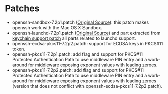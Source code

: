 # Patches

 - openssh-sandbox-7.2p1.patch ([Original Source](https://gist.githubusercontent.com/jacknagel/e4d68a979dca7f968bdb/raw/f07f00f9d5e4eafcba42cc0be44a47b6e1a8dd2a/sandbox.diff)): this patch makes openssh work with the Mac OS X Sandbox.
 - openssh-launchd-7.2p1.patch ([Original Source](https://trac.macports.org/export/138238/trunk/dports/net/openssh/files/launchd.patch)) and part extracted from [keychain support patch](https://trac.macports.org/export/135165/trunk/dports/net/openssh/files/0002-Apple-keychain-integration-other-changes.patch) all parts related to launchd support.
 - openssh-ecdsa-pkcs11-7.2p2.patch: support for ECDSA keys in PKCS#11 token.
 - openssh-pkcs11-7.2p1.patch: add flag and support for PKCS#11 Protected Authentication Path to use middleware PIN entry and a work-around for middleware exposing exponent values with leading zeroes.
 - openssh-pkcs11-7.2p2.patch: add flag and support for PKCS#11 Protected Authentication Path to use middleware PIN entry and a work-around for middleware exposing exponent values with leading zeroes (version that does not conflict with openssh-ecdsa-pkcs11-7.2p2.patch).
